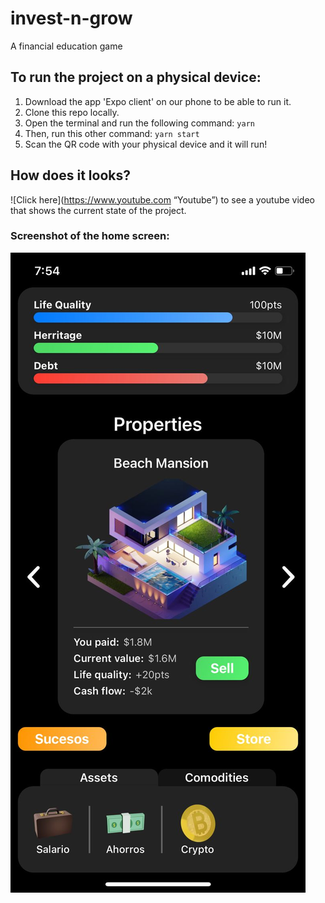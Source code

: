 # invest-n-grow

A financial education game

## To run the project on a physical device:

1. Download the app 'Expo client' on our phone to be able to run it.
2. Clone this repo locally.
3. Open the terminal and run the following command:
   `yarn`
4. Then, run this other command:
   `yarn start`
5. Scan the QR code with your physical device and it will run!

## How does it looks?

![Click here](https://www.youtube.com “Youtube”) to see a youtube video that shows the current state of the project.

### Screenshot of the home screen:

![Home](https://raw.githubusercontent.com/ulisesaviles/invest-n-grow/master/assets/avances/avance.jpeg)
